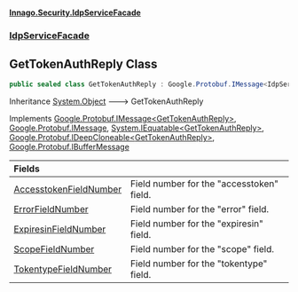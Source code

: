 #### [Innago\.Security\.IdpServiceFacade](../../index.md 'index')
### [IdpServiceFacade](../index.md 'IdpServiceFacade')

## GetTokenAuthReply Class

```csharp
public sealed class GetTokenAuthReply : Google.Protobuf.IMessage<IdpServiceFacade.GetTokenAuthReply>, Google.Protobuf.IMessage, System.IEquatable<IdpServiceFacade.GetTokenAuthReply>, Google.Protobuf.IDeepCloneable<IdpServiceFacade.GetTokenAuthReply>, Google.Protobuf.IBufferMessage
```

Inheritance [System\.Object](https://learn.microsoft.com/en-us/dotnet/api/system.object 'System\.Object') &#129106; GetTokenAuthReply

Implements [Google\.Protobuf\.IMessage&lt;](https://learn.microsoft.com/en-us/dotnet/api/google.protobuf.imessage-1 'Google\.Protobuf\.IMessage\`1')[GetTokenAuthReply](index.md 'IdpServiceFacade\.GetTokenAuthReply')[&gt;](https://learn.microsoft.com/en-us/dotnet/api/google.protobuf.imessage-1 'Google\.Protobuf\.IMessage\`1'), [Google\.Protobuf\.IMessage](https://learn.microsoft.com/en-us/dotnet/api/google.protobuf.imessage 'Google\.Protobuf\.IMessage'), [System\.IEquatable&lt;](https://learn.microsoft.com/en-us/dotnet/api/system.iequatable-1 'System\.IEquatable\`1')[GetTokenAuthReply](index.md 'IdpServiceFacade\.GetTokenAuthReply')[&gt;](https://learn.microsoft.com/en-us/dotnet/api/system.iequatable-1 'System\.IEquatable\`1'), [Google\.Protobuf\.IDeepCloneable&lt;](https://learn.microsoft.com/en-us/dotnet/api/google.protobuf.ideepcloneable-1 'Google\.Protobuf\.IDeepCloneable\`1')[GetTokenAuthReply](index.md 'IdpServiceFacade\.GetTokenAuthReply')[&gt;](https://learn.microsoft.com/en-us/dotnet/api/google.protobuf.ideepcloneable-1 'Google\.Protobuf\.IDeepCloneable\`1'), [Google\.Protobuf\.IBufferMessage](https://learn.microsoft.com/en-us/dotnet/api/google.protobuf.ibuffermessage 'Google\.Protobuf\.IBufferMessage')

| Fields | |
| :--- | :--- |
| [AccesstokenFieldNumber](AccesstokenFieldNumber.md 'IdpServiceFacade\.GetTokenAuthReply\.AccesstokenFieldNumber') | Field number for the "accesstoken" field\. |
| [ErrorFieldNumber](ErrorFieldNumber.md 'IdpServiceFacade\.GetTokenAuthReply\.ErrorFieldNumber') | Field number for the "error" field\. |
| [ExpiresinFieldNumber](ExpiresinFieldNumber.md 'IdpServiceFacade\.GetTokenAuthReply\.ExpiresinFieldNumber') | Field number for the "expiresin" field\. |
| [ScopeFieldNumber](ScopeFieldNumber.md 'IdpServiceFacade\.GetTokenAuthReply\.ScopeFieldNumber') | Field number for the "scope" field\. |
| [TokentypeFieldNumber](TokentypeFieldNumber.md 'IdpServiceFacade\.GetTokenAuthReply\.TokentypeFieldNumber') | Field number for the "tokentype" field\. |
